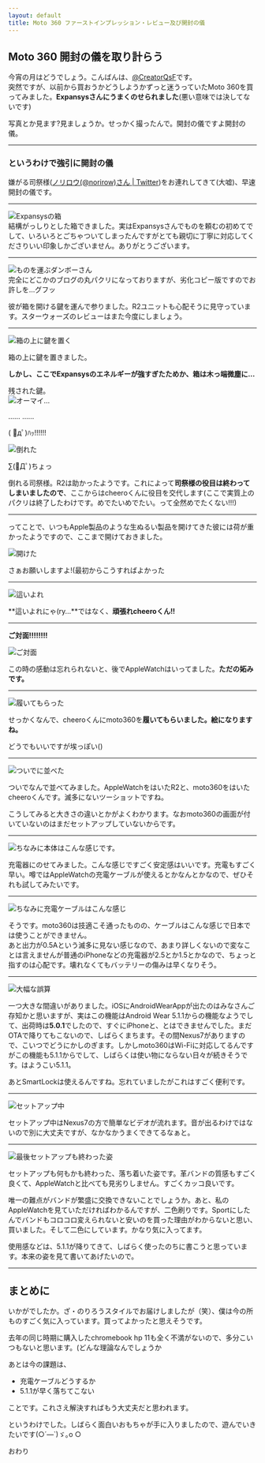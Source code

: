 ```yaml
---
layout: default
title: Moto 360 ファーストインプレッション・レビュー及び開封の儀
---
```


## Moto 360 開封の儀を取り計らう

今宵の月はどうでしょう。こんばんは、[@CreatorQsF](http://f.9en.co/?move=mainSns)です。  
突然ですが、以前から買おうかどうしようかずっと迷うっていたMoto 360を買ってみました。**Expansysさんにうまくのせられました**(悪い意味では決してないです)

写真とか見ます?見ましょうか。せっかく撮ったんで。開封の儀ですよ開封の儀。

***

### というわけで強引に開封の儀

嫌がる司祭様([ノリロウ(@norirow)さん | Twitter](https://twitter.com/norirow))をお連れしてきて(大嘘)、早速開封の儀です。

***

![Expansysの箱](https://s-media-cache-ak0.pinimg.com/originals/95/9e/72/959e7206d58441966fdcffa017f3c09c.jpg)  
結構がっしりとした箱できました。実はExpansysさんでものを頼むの初めてでして、いろいろとごちゃついてしまったんですがとても親切に丁寧に対応してくださりいい印象しかございません。ありがとうございます。

***

![ものを運ぶダンボーさん](https://s-media-cache-ak0.pinimg.com/originals/27/8a/f2/278af233fad1bda9c50b2930b5df6bcf.jpg)  
完全にどこかのブログの丸パクリになっておりますが、劣化コピー版ですのでお許しを…グフッ

彼が箱を開ける鍵を運んで参りました。R2ユニットも心配そうに見守っています。スターウォーズのレビューはまた今度にしましょう。

***

![箱の上に鍵を置く](https://s-media-cache-ak0.pinimg.com/originals/98/af/be/98afbe276972728c5c8f35dee355063c.jpg)

箱の上に鍵を置きました。

**しかし、ここでExpansysのエネルギーが強すぎたためか、箱は木っ端微塵に…**


残された鍵。  
![オーマイ…](https://s-media-cache-ak0.pinimg.com/originals/f4/cc/c7/f4ccc7e6d2ed5182deb2a79027e36fe7.jpg)

……
……

( ﾟдﾟ)ﾊｯ!!!!!!

![倒れた](https://s-media-cache-ak0.pinimg.com/originals/85/62/eb/8562eb2c006af7c4ce55f61a28302f96.jpg)

∑(ﾟДﾟ)ちょっ

倒れる司祭様。R2は助かったようです。これによって**司祭様の役目は終わってしまいましたので**、ここからはcheeroくんに役目を交代します(ここで実質上のパクリは終了したわけです。めでたいめでたい。って全然めでたくない!!!)

***

ってことで、いつもApple製品のような生ぬるい製品を開けてきた彼には荷が重かったようですので、ここまで開けておきました。

![開けた](https://s-media-cache-ak0.pinimg.com/originals/c6/11/3a/c6113a14de130a16870dba3b5d945700.jpg)

さぁお願いしますよ!(最初からこうすればよかった

***

![這いよれ](https://s-media-cache-ak0.pinimg.com/originals/42/84/71/42847131f6fba0be040d5d8c141f314e.jpg)

**這いよれにゃ(ry…**ではなく、**頑張れcheeroくん!!**

***

**ご対面!!!!!!!!**  

![ご対面](https://s-media-cache-ak0.pinimg.com/originals/7f/c6/6e/7fc66e0dcfcd7fdcb4d694a88f6c5057.jpg)

この時の感動は忘れられないと、後でAppleWatchはいってました。**ただの妬みです。**

***

![履いてもらった](https://s-media-cache-ak0.pinimg.com/originals/1f/29/65/1f296568ef1f7e5fca99f66948ef7ffd.jpg)

せっかくなんで、cheeroくんにmoto360を**履いてもらいました。絵になりますね。**

どうでもいいですが埃っぽい()

***

![ついでに並べた](https://s-media-cache-ak0.pinimg.com/originals/68/d4/7c/68d47cfc5faea4aa7753cd333f317fba.jpg)

ついでなんで並べてみました。AppleWatchをはいたR2と、moto360をはいたcheeroくんです。滅多にないツーショットですね。

こうしてみると大きさの違いとかがよくわかります。なおmoto360の画面が付いていないのはまだセットアップしていないからです。

***

![ちなみに本体はこんな感じです。](https://s-media-cache-ak0.pinimg.com/originals/20/b6/83/20b6838b9dfdf79a913f0cdacc400a8e.jpg)

充電器にのせてみました。こんな感じですごく安定感はいいです。充電もすごく早い。噂ではAppleWatchの充電ケーブルが使えるとかなんとかなので、ぜひそれも試してみたいです。

***

![ちなみに充電ケーブルはこんな感じ](https://s-media-cache-ak0.pinimg.com/originals/91/9d/11/919d117b1dd4e485aef73cafc1113fc6.jpg)

そうです。moto360は技適こそ通ったものの、ケーブルはこんな感じで日本では使うことができません。  
あと出力が0.5Aという滅多に見ない感じなので、あまり詳しくないので変なことは言えませんが普通のiPhoneなどの充電器が2.5とか1.5とかなので、ちょっと指すのは心配です。壊れなくてもバッテリーの傷みは早くなりそう。

***

![大幅な誤算](https://s-media-cache-ak0.pinimg.com/originals/27/16/f1/2716f121e3b0c7d675b84617089a7d5e.jpg)

一つ大きな間違いがありました。iOSにAndroidWearAppが出たのはみなさんご存知かと思いますが、実はこの機能はAndroid Wear 5.1.1からの機能なようでして、出荷時は**5.0.1**でしたので、すぐにiPhoneと、とはできませんでした。まだOTAで降りてもこないので、しばらくまちます。その間Nexus7がありますので、こいつでどうにかしのぎます。しかしmoto360はWi-Fiに対応してるんですがこの機能も5.1.1からでして、しばらくは使い物にならない日々が続きそうです。はようこい5.1.1。

あとSmartLockは使えるんですね。忘れていましたがこれはすごく便利です。

***

![セットアップ中](https://s-media-cache-ak0.pinimg.com/originals/af/ed/03/afed031b5745d52ac101dac48c48430c.jpg)

セットアップ中はNexus7の方で簡単なビデオが流れます。音が出るわけではないので別に大丈夫ですが、なかなかうまくできてるなぁと。

***

![最後セットアップも終わった姿](https://s-media-cache-ak0.pinimg.com/originals/ab/e4/a6/abe4a6a102f4b1b3891709c00c440891.jpg)

セットアップも何もかも終わった、落ち着いた姿です。革バンドの質感もすごく良くて、AppleWatchと比べても見劣りしません。すごくカッコ良いです。

唯一の難点がバンドが繁盛に交換できないことでしょうか。あと、私のAppleWatchを見ていただければわかるんですが、二色刷りです。Sportにしたんでバンドもコロコロ変えられないと安いのを買った理由がわからないと思い、買いました。そして二色にしています。かなり気に入ってます。

使用感などは、5.1.1が降りてきて、しばらく使ったのちに書こうと思っています。本来の姿を見て書いてあげたいので。

***

## まとめに

いかがでしたか。ざ・のりろうスタイルでお届けしましたが（笑）、僕は今の所ものすごく気に入っています。買ってよかったと思えそうです。

去年の同じ時期に購入したchromebook hp 11も全く不満がないので、多分こいつもないと思います。(どんな理論なんでしょうか

あとは今の課題は、

- 充電ケーブルどうするか
- 5.1.1が早く落ちてこない

ことです。これさえ解決すればもう大丈夫だと思われます。

というわけでした。しばらく面白いおもちゃが手に入りましたので、遊んでいきたいです(○´―`)ゞ｡o ○

おわり